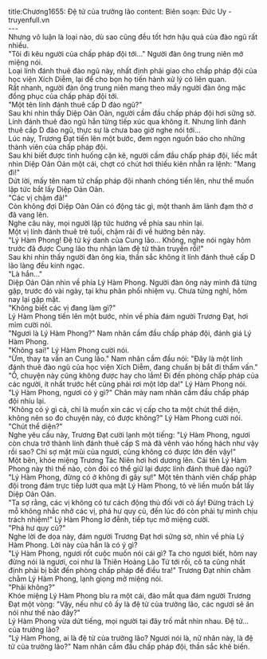 title:Chương1655: Đệ tử của trưởng lão
content:
Biên soạn: Đức Uy - truyenfull.vn<br>---<br>Nhưng vô luận là loại nào, dù sao cũng đều tốt hơn hậu quả của đào ngũ rất nhiều.<br>"Tôi đi kêu người của chấp pháp đội tới..." Người đàn ông trung niên mở miệng nói.<br>Loại lính đánh thuê đào ngũ này, nhất định phải giao cho chấp pháp đội của học viện Xích Diễm, lại để cho bọn họ tiến hành xử lý có liên quan.<br>Rất nhanh, người đàn ông trung niên mang theo mấy người đàn ông mặc đồng phục của chấp pháp đội tới.<br>"Một tên lính đánh thuê cấp D đào ngũ?"<br>Sau khi nhìn thấy Diệp Oản Oản, người cầm đầu chấp pháp đội hơi sững sờ. Lính đánh thuê đào ngũ hắn từng tiếp xúc qua không ít. Nhưng lính đánh thuê cấp D đào ngũ, thực sự là chưa bao giờ nghe nói tới…<br>Lúc này, Trương Đạt tiến lên một bước, đem ngọn nguồn báo cho những thành viên của chấp pháp đội.<br>Sau khi biết được tình huống cặn kẽ, người cầm đầu chấp pháp đội, liếc mắt nhìn Diệp Oản Oản một cái, chợt có chút hơi thiếu kiên nhẫn ra lệnh: "Mang đi!"<br>Dứt lời, mấy tên nam tử chấp pháp đội nhanh chóng tiến lên, như thể muốn lập tức bắt lấy Diệp Oản Oản.<br>"Các vị chậm đã!"<br>Còn không đợi Diệp Oản Oản có động tác gì, một thanh âm lãnh đạm thờ ơ đã vang lên.<br>Nghe câu này, mọi người lập tức hướng về phía sau nhìn lại.<br>Một vị lính đánh thuê trẻ tuổi, chậm rãi đi về hướng bên này.<br>"Lý Hàm Phong! Đệ tử ký danh của Cung lão... Không, nghe nói ngày hôm trước đã được Cung lão thu nhận làm đệ tử thân truyền rồi!"<br>Sau khi nhìn thấy người đàn ông kia, thần sắc không ít lính đánh thuê cấp D lão làng đều kinh ngạc.<br>"Là hắn..."<br>Diệp Oản Oản nhìn về phía Lý Hàm Phong. Người đàn ông này mình đã từng gặp, trước đó vài ngày, tại khu phân phối nhiệm vụ. Chưa từng nghĩ, hôm nay lại gặp mặt.<br>"Không biết các vị đang làm gì?"<br>Lý Hàm Phong tiến lên một bước, nhìn về phía đám người Trương Đạt, hơi mỉm cười nói.<br>"Ngươi là Lý Hàm Phong?" Nam nhân cầm đầu chấp pháp đội, đánh giá Lý Hàm Phong.<br>"Không sai!" Lý Hàm Phong cười nói.<br>"Ừm, thay ta vấn an Cung lão." Nam nhân cầm đầu nói: "Đây là một lính đánh thuê đào ngũ của học viện Xích Diễm, đang chuẩn bị bắt đi thẩm vấn."<br>"Ồ, chuyện này cũng không được hay cho lắm! Đi đến phòng chấp pháp của các người, ít nhất trước hết cũng phải rơi một lớp da!" Lý Hàm Phong nói.<br>"Lý Hàm Phong, ngươi có ý gì?" Chân mày nam nhân cầm đầu chấp pháp đội nhíu lại.<br>"Không có ý gì cả, chỉ là muốn xin các vị cấp cho ta một chút thể diện, không nên so đo chuyện này, có được không?" Lý Hàm Phong cười nói.<br>"Chút thể diện?"<br>Nghe yêu cầu này, Trương Đạt cười lạnh một tiếng: "Lý Hàm Phong, ngươi còn chưa trở thành lính đánh thuê cấp S mà đã vênh váo hống hách như vậy rồi sao? Chỉ sợ mặt mũi của ngươi, cũng không có được lớn đến vậy!"<br>Một bên, khóe miệng Trương Tác Niên hơi hơi dương lên. Cái tên Lý Hàm Phong này thì thế nào, còn đòi có thể giữ lại được lính đánh thuê đào ngũ?<br>"Lý Hàm Phong, đừng có ở không đi gây sự!" Một tên thành viên chấp pháp đội trong đám trực tiếp lướt qua mặt Lý Hàm Phong, tỏ vẻ liền muốn bắt lấy Diệp Oản Oản.<br>"Ta sợ rằng, các vị không có tư cách động thủ đối với cô ấy! Đừng trách Lý mỗ không nhắc nhở các vị, phá hư quy củ, đến lúc đó còn phải tự mình chịu trách nhiệm!" Lý Hàm Phong lơ đễnh, tiếp tục mở miệng cười.<br>"Phá hư quy củ?"<br>Nghe lời đe dọa này, đám người Trương Đạt hơi sững sờ, nhìn về phía Lý Hàm Phong. Lời này của hắn là có ý gì?<br>"Lý Hàm Phong, ngươi rốt cuộc muốn nói cái gì? Ta cho ngươi biết, hôm nay đừng nói là ngươi, coi như là Thiên Hoàng Lão Tử tới rồi, cô ta cũng nhất định phải bị bắt đến phòng chấp pháp để điều tra!" Trương Đạt nhìn chằm chằm Lý Hàm Phong, lạnh giọng mở miệng nói.<br>"Phải không?"<br>Khóe miệng Lý Hàm Phong bĩu ra một cái, đảo mắt qua đám người Trương Đạt một vòng: "Vậy, nếu như cô ấy là đệ tử của trưởng lão, các ngươi sẽ ăn nói như thế nào đây?"<br>Lý Hàm Phong vừa dứt tiếng, mọi người tại đây trố mắt nhìn nhau. Đệ tử…của trưởng lão?<br>"Lý Hàm Phong, ai là đệ tử của trưởng lão? Ngươi nói là, nữ nhân này, là đệ tử của trưởng lão?" Nam nhân cầm đầu chấp pháp đội, thần sắc khẽ biến.